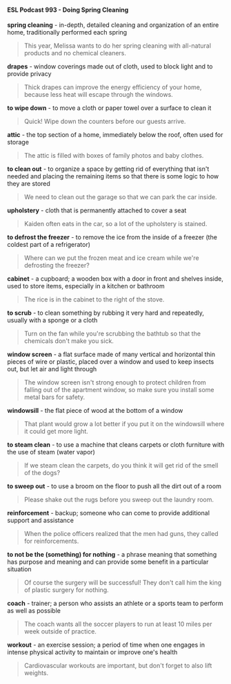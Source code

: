 #### ESL Podcast 993 - Doing Spring Cleaning

**spring cleaning** - in-depth, detailed cleaning and organization of an entire
home, traditionally performed each spring

> This year, Melissa wants to do her spring cleaning with all-natural products and
no chemical cleaners.

**drapes** - window coverings made out of cloth, used to block light and to provide
privacy

> Thick drapes can improve the energy efficiency of your home, because less
heat will escape through the windows.

**to wipe down** - to move a cloth or paper towel over a surface to clean it

> Quick! Wipe down the counters before our guests arrive.

**attic** - the top section of a home, immediately below the roof, often used for
storage

> The attic is filled with boxes of family photos and baby clothes.

**to clean out** - to organize a space by getting rid of everything that isn't needed
and placing the remaining items so that there is some logic to how they are
stored

> We need to clean out the garage so that we can park the car inside.

**upholstery** - cloth that is permanently attached to cover a seat

> Kaiden often eats in the car, so a lot of the upholstery is stained.

**to defrost the freezer** - to remove the ice from the inside of a freezer (the
coldest part of a refrigerator)

> Where can we put the frozen meat and ice cream while we're defrosting the
freezer?

**cabinet** - a cupboard; a wooden box with a door in front and shelves inside,
used to store items, especially in a kitchen or bathroom

> The rice is in the cabinet to the right of the stove.

**to scrub** - to clean something by rubbing it very hard and repeatedly, usually
with a sponge or a cloth

> Turn on the fan while you're scrubbing the bathtub so that the chemicals don't
make you sick.

**window screen** - a flat surface made of many vertical and horizontal thin pieces
of wire or plastic, placed over a window and used to keep insects out, but let air
and light through

> The window screen isn't strong enough to protect children from falling out of the
apartment window, so make sure you install some metal bars for safety.

**windowsill** - the flat piece of wood at the bottom of a window

> That plant would grow a lot better if you put it on the windowsill where it could
get more light.

**to steam clean** - to use a machine that cleans carpets or cloth furniture with the
use of steam (water vapor)

> If we steam clean the carpets, do you think it will get rid of the smell of the
dogs?

**to sweep out** - to use a broom on the floor to push all the dirt out of a room

> Please shake out the rugs before you sweep out the laundry room.

**reinforcement** - backup; someone who can come to provide additional support
and assistance

> When the police officers realized that the men had guns, they called for
reinforcements.

**to not be the (something) for nothing** - a phrase meaning that something has
purpose and meaning and can provide some benefit in a particular situation

> Of course the surgery will be successful! They don't call him the king of plastic
surgery for nothing.

**coach** - trainer; a person who assists an athlete or a sports team to perform as
well as possible

> The coach wants all the soccer players to run at least 10 miles per week
outside of practice.

**workout** - an exercise session; a period of time when one engages in intense
physical activity to maintain or improve one's health

> Cardiovascular workouts are important, but don't forget to also lift weights.

